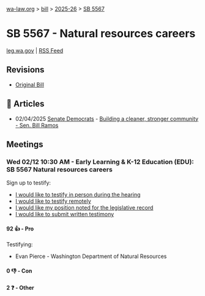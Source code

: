 [wa-law.org](/) > [bill](/bill/) > [2025-26](/bill/2025-26/) > [SB 5567](/bill/2025-26/sb/5567/)

# SB 5567 - Natural resources careers
[leg.wa.gov](https://app.leg.wa.gov/billsummary?BillNumber=5567&Year=2025&Initiative=false) | [RSS Feed](./rss.xml)

## Revisions
* [Original Bill](1/)

## 📰 Articles
* 02/04/2025 [Senate Democrats](/org/senate_democrats/) - [Building a cleaner, stronger community - Sen. Bill Ramos](https://senatedemocrats.wa.gov/ramos/2025/02/04/building-a-cleaner-stronger-community/#:~:text=SB%205567)

## Meetings
### Wed 02/12 10:30 AM - Early Learning & K-12 Education (EDU): SB 5567 Natural resources careers
Sign up to testify:
* [I would like to testify in person during the hearing](https://app.leg.wa.gov/csi/Testifier/Add?chamber=House&mId=32759&aId=163226&caId=25674&tId=1)
* [I would like to testify remotely](https://app.leg.wa.gov/csi/Testifier/Add?chamber=House&mId=32759&aId=163226&caId=25674&tId=2)
* [I would like my position noted for the legislative record](https://app.leg.wa.gov/csi/Testifier/Add?chamber=House&mId=32759&aId=163226&caId=25674&tId=3)
* [I would like to submit written testimony](https://app.leg.wa.gov/csi/Testifier/Add?chamber=House&mId=32759&aId=163226&caId=25674&tId=4)

#### 92 👍 - Pro
Testifying:
* Evan Pierce - Washington Department of Natural Resources

#### 0 👎 - Con

#### 2 ❓ - Other

